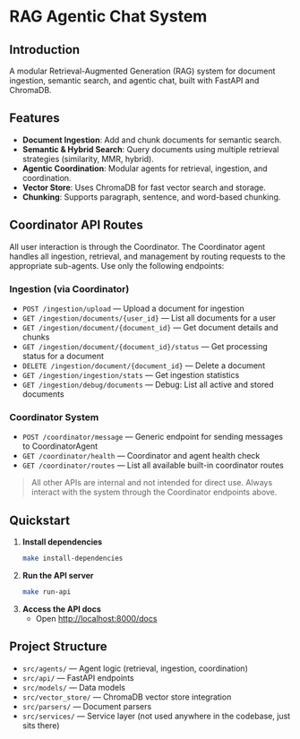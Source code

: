 # RAG Agentic Chat System

## Introduction
A modular Retrieval-Augmented Generation (RAG) system for document ingestion, semantic search, and agentic chat, built with FastAPI and ChromaDB.

## Features
- **Document Ingestion**: Add and chunk documents for semantic search.
- **Semantic & Hybrid Search**: Query documents using multiple retrieval strategies (similarity, MMR, hybrid).
- **Agentic Coordination**: Modular agents for retrieval, ingestion, and coordination.
- **Vector Store**: Uses ChromaDB for fast vector search and storage.
- **Chunking**: Supports paragraph, sentence, and word-based chunking.

## Coordinator API Routes

All user interaction is through the Coordinator. The Coordinator agent handles all ingestion, retrieval, and management by routing requests to the appropriate sub-agents. Use only the following endpoints:

### Ingestion (via Coordinator)
- `POST /ingestion/upload` — Upload a document for ingestion
- `GET /ingestion/documents/{user_id}` — List all documents for a user
- `GET /ingestion/document/{document_id}` — Get document details and chunks
- `GET /ingestion/document/{document_id}/status` — Get processing status for a document
- `DELETE /ingestion/document/{document_id}` — Delete a document
- `GET /ingestion/ingestion/stats` — Get ingestion statistics
- `GET /ingestion/debug/documents` — Debug: List all active and stored documents

### Coordinator System
- `POST /coordinator/message` — Generic endpoint for sending messages to CoordinatorAgent
- `GET /coordinator/health` — Coordinator and agent health check
- `GET /coordinator/routes` — List all available built-in coordinator routes

> All other APIs are internal and not intended for direct use. Always interact with the system through the Coordinator endpoints above.

## Quickstart
1. **Install dependencies**
   ```bash
   make install-dependencies
   ```
2. **Run the API server**
   ```bash
   make run-api
   ```
3. **Access the API docs**
   - Open [http://localhost:8000/docs](http://localhost:8000/docs)

## Project Structure
- `src/agents/` — Agent logic (retrieval, ingestion, coordination)
- `src/api/` — FastAPI endpoints
- `src/models/` — Data models
- `src/vector_store/` — ChromaDB vector store integration
- `src/parsers/` — Document parsers
- `src/services/` — Service layer (not used anywhere in the codebase, just sits there)
